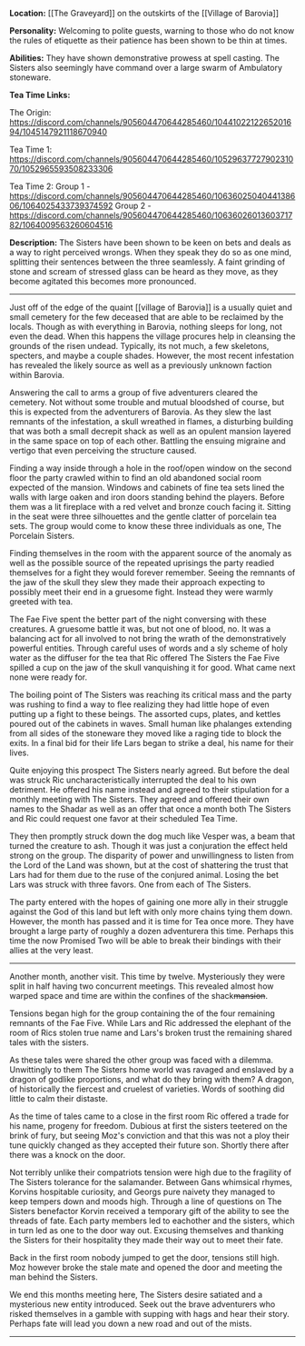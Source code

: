 **Location:** [[The Graveyard]] on the outskirts of the [[Village of Barovia]]

**Personality:** Welcoming to polite guests, warning to those who do not know the rules of etiquette as their patience has been shown to be thin at times.

**Abilities:** They have shown demonstrative prowess at spell casting. The Sisters also seemingly have command over a large swarm of Ambulatory stoneware.

**Tea Time Links:**

The Origin: https://discord.com/channels/905604470644285460/1044102212265201694/1045147921118670940

Tea Time 1: https://discord.com/channels/905604470644285460/1052963772790231070/1052965593508233306

Tea Time 2:
Group 1 - https://discord.com/channels/905604470644285460/1063602504044138606/1064025433739374592
Group 2 - https://discord.com/channels/905604470644285460/1063602601360371782/1064009563260604516

**Description:** The Sisters have been shown to be keen on bets and deals as a way to right perceived wrongs. When they speak they do so as one mind, splitting their sentences between the three seamlessly. A faint grinding of stone and scream of stressed glass can be heard as they move, as they become agitated this becomes more pronounced.

---

Just off of the edge of the quaint [[village of Barovia]] is a usually quiet and small cemetery for the few deceased that are able to be reclaimed by the locals. Though as with everything in Barovia, nothing sleeps for long, not even the dead. When this happens the village procures help in cleansing the grounds of the risen undead. Typically, its not much, a few skeletons, specters, and maybe a couple shades. However, the most recent infestation has revealed the likely source as well as a previously unknown faction within Barovia.

Answering the call to arms a group of five adventurers cleared the cemetery. Not without some trouble and mutual bloodshed of course, but this is expected from the adventurers of Barovia. As they slew the last remnants of the infestation, a skull wreathed in flames, a disturbing building that was both a small decrepit shack as well as an opulent mansion layered in the same space on top of each other. Battling the ensuing migraine and vertigo that even perceiving the structure caused.

Finding a way inside through a hole in the roof/open window on the second floor the party crawled within to find an old abandoned social room expected of the mansion. Windows and cabinets of fine tea sets lined the walls with large oaken and iron doors standing behind the players. Before them was a lit fireplace with a red velvet and bronze couch facing it. Sitting in the seat were three silhouettes and the gentle clatter of porcelain tea sets. The group would come to know these three individuals as one, The Porcelain Sisters.

Finding themselves in the room with the apparent source of the anomaly as well as the possible source of the repeated uprisings the party readied themselves for a fight they would forever remember. Seeing the remnants of the jaw of the skull they slew they made their approach expecting to possibly meet their end in a gruesome fight. Instead they were warmly greeted with tea.

The Fae Five spent the better part of the night conversing with these creatures. A gruesome battle it was, but not one of blood, no. It was a balancing act for all involved to not bring the wrath of the demonstratively powerful entities. Through careful uses of words and a sly scheme of holy water as the diffuser for the tea that Ric offered The Sisters the Fae Five spilled a cup on the jaw of the skull vanquishing it for good. What came next none were ready for.

The boiling point of The Sisters was reaching its critical mass and the party was rushing to find a way to flee realizing they had little hope of even putting up a fight to these beings. The assorted cups, plates, and kettles poured out of the cabinets in waves. Small human like phalanges extending from all sides of the stoneware they moved like a raging tide to block the exits. In a final bid for their life Lars began to strike a deal, his name for their lives. 

Quite enjoying this prospect The Sisters nearly agreed. But before the deal was struck Ric uncharacteristically interrupted the deal to his own detriment. He offered his name instead and agreed to their stipulation for a monthly meeting with The Sisters. They agreed and offered their own names to the Shadar as well as an offer that once a month both The Sisters and Ric could request one favor at their scheduled Tea Time.

They then promptly struck down the dog much like Vesper was, a beam that turned the creature to ash. Though it was just a conjuration the effect held strong on the group. The disparity of power and unwillingness to listen from the Lord of the Land was shown, but at the cost of shattering the trust that Lars had for them due to the ruse of the conjured animal. Losing the bet Lars was struck with three favors. One from each of The Sisters. 

The party entered with the hopes of gaining one more ally in their struggle against the God of this land but left with only more chains tying them down. However, the month has passed and it is time for Tea once more. They have brought a large party of roughly a dozen adventurera this time. Perhaps this time the now Promised Two will be able to break their bindings with their allies at the very least.

---

Another month, another visit. This time by twelve. Mysteriously they were split in half having two concurrent meetings. This revealed almost how warped space and time are within the confines of the shack~~mansion~~. 

Tensions began high for the group containing the of the four remaining remnants of the Fae Five. While Lars and Ric addressed the elephant of the room of Rics stolen true name and Lars's broken trust the remaining shared tales with the sisters.

As these tales were shared the other group was faced with a dilemma. Unwittingly to them The Sisters home world was ravaged and enslaved by a dragon of godlike proportions, and what do they bring with them? A dragon, of historically the fiercest and cruelest of varieties. Words of soothing did little to calm their distaste. 

As the time of tales came to a close in the first room Ric offered a trade for his name, progeny for freedom. Dubious at first the sisters teetered on the brink of fury, but seeing Moz's conviction and that this was not a ploy their tune quickly changed as they accepted their future son. Shortly there after there was a knock on the door.

Not terribly unlike their compatriots tension were high due to the fragility of The Sisters tolerance for the salamander. Between Gans whimsical rhymes, Korvins hospitable curiosity, and Georgs pure naivety they managed to keep tempers down and moods high. Through a line of questions on The Sisters benefactor Korvin received a temporary gift of the ability to see the threads of fate. Each party members led to eachother and the sisters, which in turn led as one to the door way out. Excusing themselves and thanking the Sisters for their hospitality they made their way out to meet their fate.

Back in the first room nobody jumped to get the door, tensions still high. Moz however broke the stale mate and opened the door and meeting the man behind the Sisters.

We end this months meeting here, The Sisters desire satiated and a mysterious new entity introduced. Seek out the brave adventurers who risked themselves in a gamble with supping with hags and hear their story. Perhaps fate will lead you down a new road and out of the mists.

---

